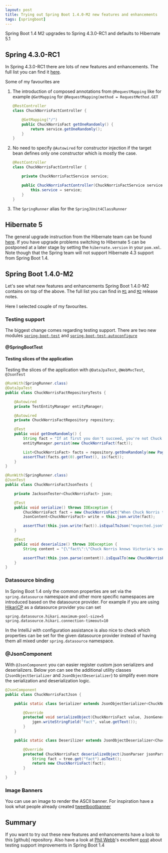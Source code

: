 ```yaml
---
layout: post
title: Trying out Spring Boot 1.4.0-M2 new features and enhancements
tags: [springboot]
---
```


Spring Boot 1.4 M2 upgrades to Spring 4.3.0-RC1 and defaults to Hibernate 5.1

## Spring 4.3.0-RC1

In Spring 4.3.0-RC1 there are lots of new features and enhancements. The full list you can find it [here](http://docs.spring.io/spring/docs/4.3.0.RC1/spring-framework-reference/htmlsingle/#new-in-4.3).

Some of my favourites are

1.  The introduction of composed annotations from `@RequestMapping` like for example `@GetMapping` for `@RequestMapping(method = RequestMethod.GET`

    ```java
    @RestController
    class ChuckNorrisFactController {

        @GetMapping("/")
        public ChuckNorrisFact getOneRandomly() {
            return service.getOneRandomly();
        }
    }
    ```

2.  No need to specify `@Autowired` for constructor injection if the target bean defines only one constructor which is mostly the case.

    ```java
    @RestController
    class ChuckNorrisFactController {

        private ChuckNorrisFactService service;

        public ChuckNorrisFactController(ChuckNorrisFactService service) {
            this.service = service;
        }
    }
    ```

3. The `SpringRunner` alias for the `SpringJUnit4ClassRunner`

## Hibernate 5

The general upgrade instruction from the Hibernate team can be found [here](https://github.com/hibernate/hibernate-orm/blob/5.0/migration-guide.adoc). If you have upgrade problems switching to Hibernate 5 can be postponed at a later stage by setting the `hibernate.version` in your `pom.xml`. Note though that the Spring team will not support Hibernate 4.3 support from Spring Boot 1.4.

## Spring Boot 1.4.0-M2

Let's see what new features and enhancements Spring Boot 1.4.0-M2 contains on top of the above. The full list you can find in [`M1`](https://github.com/spring-projects/spring-boot/wiki/Spring-Boot-1.4.0-M1-Release-Notes) and [`M2`](https://github.com/spring-projects/spring-boot/wiki/Spring-Boot-1.4.0-M2-Release-Notes)  release notes.

Here I selected couple of my favourites.

### Testing support

The biggest change comes regarding testing support. There are two new modules [`spring-boot-test`](https://github.com/spring-projects/spring-boot/tree/v1.4.0.M2/spring-boot-test) and [`spring-boot-test-autoconfigure`](https://github.com/spring-projects/spring-boot/tree/v1.4.0.M2/spring-boot-test-autoconfigure)

#### @SpringBootTest

#### Testing slices of the application

Testing the slices of the application with `@DataJpaTest`, `@WebMvcTest`, `@JsonTest`

```java
@RunWith(SpringRunner.class)
@DataJpaTest
public class ChuckNorrisFactRepositoryTests {

    @Autowired
    private TestEntityManager entityManager;

    @Autowired
    private ChuckNorrisFactRepository repository;

    @Test
    public void getOneRandomly() {
        String fact = "If at first you don't succeed, you're not Chuck Norris.";
        entityManager.persist(new ChuckNorrisFact(fact));

        List<ChuckNorrisFact> facts = repository.getOneRandomly(new PageRequest(0, 10));
        assertThat(facts.get(0).getText(), is(fact));
    }
}
```

```java
@RunWith(SpringRunner.class)
@JsonTest
public class ChuckNorrisFactJsonTests {

    private JacksonTester<ChuckNorrisFact> json;

    @Test
    public void serialize() throws IOException {
        ChuckNorrisFact fact = new ChuckNorrisFact("When Chuck Norris turned 18, his parents moved out.");
        JsonContent<ChuckNorrisFact> write = this.json.write(fact);

        assertThat(this.json.write(fact)).isEqualToJson("expected.json");
    }

    @Test
    public void deserialize() throws IOException {
        String content = "{\"fact\":\"Chuck Norris knows Victoria's secret.\"}";

        assertThat(this.json.parse(content)).isEqualTo(new ChuckNorrisFact("Chuck Norris knows Victoria's secret."));
    }
}
```

### Datasource binding

In Spring Boot 1.4 only the common properties are set via the `spring.datasource` namespace and other more specific namespaces are introduced based on the datasource provider.
For example if you are using [HikariCP](https://github.com/brettwooldridge/HikariCP) as a datasource provider you can set

```
spring.datasource.hikari.maximum-pool-size=5
spring.datasource.hikari.connection-timeout=10

```

In the IntelliJ with configuration assistance is also nice to check which properties can be set for the given datasource provider instead of having them all mixed under `spring.datasource` namespace.

### @JsonComponent

With `@JsonComponent` you can easier register custom json serializers and deserializers. Below yon can see the additional utility classes (`JsonObjectSerializer` and `JsonObjectDeserializer`) to simplify even more the serialization and deserialization logic.

```java
@JsonComponent
public class ChuckNorrisFactJson {

    public static class Serializer extends JsonObjectSerializer<ChuckNorrisFact> {

        @Override
        protected void serializeObject(ChuckNorrisFact value, JsonGenerator jgen, SerializerProvider provider) throws IOException {
            jgen.writeStringField("fact", value.getText());
        }
    }

    public static class Deserilizer extends JsonObjectDeserializer<ChuckNorrisFact> {

        @Override
        protected ChuckNorrisFact deserializeObject(JsonParser jsonParser, DeserializationContext context, ObjectCodec codec, JsonNode tree) throws IOException {
            String fact = tree.get("fact").asText();
            return new ChuckNorrisFact(fact);
        }
    }
}
```

### Image Banners

You can use an image to render the ASCII banner. For inspiration have a look what people already created [tweetbootbanner](https://twitter.com/hashtag/tweetabootbanner)


## Summary

If you want to try out these new features and enhancements have a look to this [github] repository. Also have a look at [Phil Webb](https://twitter.com/phillip_webb)'s excellent [post](https://spring.io/blog/2016/04/15/testing-improvements-in-spring-boot-1-4) about testing support improvements in Spring Boot 1.4





